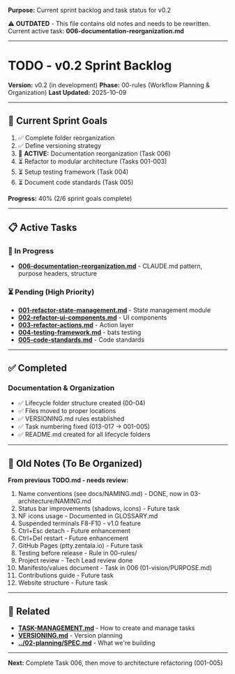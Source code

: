 **Purpose:** Current sprint backlog and task status for v0.2

⚠️ **OUTDATED** - This file contains old notes and needs to be rewritten.
Current active task: **006-documentation-reorganization.md**

---

# TODO - v0.2 Sprint Backlog

**Version:** v0.2 (in development)
**Phase:** 00-rules (Workflow Planning & Organization)
**Last Updated:** 2025-10-09

---

## 🎯 Current Sprint Goals

1. ✅ Complete folder reorganization
2. ✅ Define versioning strategy
3. 🔄 **ACTIVE:** Documentation reorganization (Task 006)
4. ⏳ Refactor to modular architecture (Tasks 001-003)
5. ⏳ Setup testing framework (Task 004)
6. ⏳ Document code standards (Task 005)

**Progress:** 40% (2/6 sprint goals complete)

---

## 📋 Active Tasks

### 🔄 In Progress
- **[006-documentation-reorganization.md](006-documentation-reorganization.md)** - CLAUDE.md pattern, purpose headers, structure

### ⏳ Pending (High Priority)
- **[001-refactor-state-management.md](001-refactor-state-management.md)** - State management module
- **[002-refactor-ui-components.md](002-refactor-ui-components.md)** - UI components
- **[003-refactor-actions.md](003-refactor-actions.md)** - Action layer
- **[004-testing-framework.md](004-testing-framework.md)** - bats testing
- **[005-code-standards.md](005-code-standards.md)** - Code standards

---

## ✅ Completed

### Documentation & Organization
- ✅ Lifecycle folder structure created (00-04)
- ✅ Files moved to proper locations
- ✅ VERSIONING.md rules established
- ✅ Task numbering fixed (013-017 → 001-005)
- ✅ README.md created for all lifecycle folders

---

## 📝 Old Notes (To Be Organized)

**From previous TODO.md - needs review:**

1. Name conventions (see docs/NAMING.md) - DONE, now in 03-architecture/NAMING.md
2. Status bar improvements (shadows, icons) - Future task
3. NF icons usage - Documented in GLOSSARY.md
4. Suspended terminals F8-F10 - v1.0 feature
5. Ctrl+Esc detach - Future enhancement
6. Ctrl+Del restart - Future enhancement
7. GitHub Pages (ptty.zentala.io) - Future task
8. Testing before release - Rule in 00-rules/
9. Project review - Tech Lead review done
10. Manifesto/values document - Task in 006 (01-vision/PURPOSE.md)
11. Contributions guide - Future task
12. Website structure - Future task

---

## 🔗 Related

- **[TASK-MANAGEMENT.md](../00-rules/TASK-MANAGEMENT.md)** - How to create and manage tasks
- **[VERSIONING.md](../00-rules/VERSIONING.md)** - Version planning
- **[../02-planning/SPEC.md](../02-planning/SPEC.md)** - What we're building

---

**Next:** Complete Task 006, then move to architecture refactoring (001-005)
